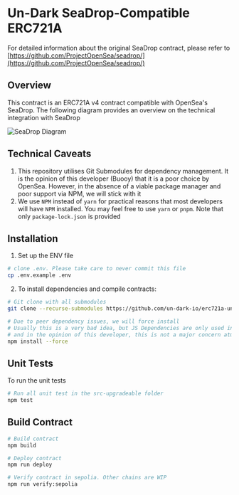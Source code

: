 # Un-Dark SeaDrop-Compatible ERC721A

For detailed information about the original SeaDrop contract, please refer to [https://github.com/ProjectOpenSea/seadrop/](https://github.com/ProjectOpenSea/seadrop/)

## Overview

This contract is an ERC721A v4 contract compatible with OpenSea's SeaDrop. The following diagram provides an overview on the technical integration with SeaDrop

![SeaDrop Diagram](img/seadrop-diagram.png)

## Technical Caveats

1. This repository utilises Git Submodules for dependency management. It is the opinion of this developer (Buooy) that it is a poor choice by OpenSea. However, in the absence of a viable package manager and poor support via NPM, we will stick with it
2. We use `NPM` instead of `yarn` for practical reasons that most developers will have `NPM` installed. You may feel free to use `yarn` or `pnpm`. Note that only `package-lock.json` is provided

## Installation

1. Set up the ENV file

```bash
# clone .env. Please take care to never commit this file
cp .env.example .env
```

2. To install dependencies and compile contracts:

```bash
# Git clone with all submodules
git clone --recurse-submodules https://github.com/un-dark-io/erc721a-undark && cd erc721a-undark

# Due to peer dependency issues, we will force install
# Usually this is a very bad idea, but JS Dependencies are only used in the test and build process
# and in the opinion of this developer, this is not a major concern atm.
npm install --force
```

## Unit Tests

To run the unit tests

```bash
# Run all unit test in the src-upgradeable folder
npm test
```

## Build Contract

```bash
# Build contract
npm build

# Deploy contract
npm run deploy

# Verify contract in sepolia. Other chains are WIP
npm run verify:sepolia
```
